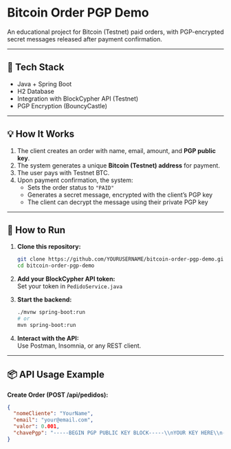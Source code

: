 # Bitcoin Order PGP Demo

An educational project for Bitcoin (Testnet) paid orders, with PGP-encrypted secret messages released after payment confirmation.

---

## 🚀 Tech Stack

- Java + Spring Boot
- H2 Database
- Integration with BlockCypher API (Testnet)
- PGP Encryption (BouncyCastle)

---

## 💡 How It Works

1. The client creates an order with name, email, amount, and **PGP public key**.
2. The system generates a unique **Bitcoin (Testnet) address** for payment.
3. The user pays with Testnet BTC.
4. Upon payment confirmation, the system:
    - Sets the order status to `"PAID"`
    - Generates a secret message, encrypted with the client’s PGP key
    - The client can decrypt the message using their private PGP key

---

## 🔨 How to Run

1. **Clone this repository:**
    ```bash
    git clone https://github.com/YOURUSERNAME/bitcoin-order-pgp-demo.git
    cd bitcoin-order-pgp-demo
    ```

2. **Add your BlockCypher API token:**  
   Set your token in `PedidoService.java`

3. **Start the backend:**
    ```bash
    ./mvnw spring-boot:run
    # or
    mvn spring-boot:run
    ```

4. **Interact with the API:**  
   Use Postman, Insomnia, or any REST client.

---

## 📦 API Usage Example

**Create Order (POST /api/pedidos):**
```json
{
  "nomeCliente": "YourName",
  "email": "your@email.com",
  "valor": 0.001,
  "chavePgp": "-----BEGIN PGP PUBLIC KEY BLOCK-----\\nYOUR KEY HERE\\n-----END PGP PUBLIC KEY BLOCK-----"
}

